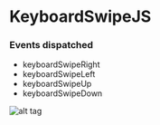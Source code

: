 # KeyboardSwipeJS
### Events dispatched
- keyboardSwipeRight
- keyboardSwipeLeft
- keyboardSwipeUp
- keyboardSwipeDown

![alt tag](http://i.imgur.com/pluRBRg.jpg)
